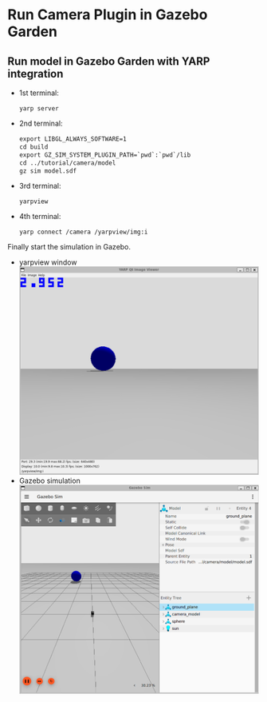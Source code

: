 # Run Camera Plugin in Gazebo Garden

## Run model in Gazebo Garden with YARP integration

- 1st terminal:
  ~~~
  yarp server
  ~~~
- 2nd terminal:
  ~~~
  export LIBGL_ALWAYS_SOFTWARE=1
  cd build
  export GZ_SIM_SYSTEM_PLUGIN_PATH=`pwd`:`pwd`/lib
  cd ../tutorial/camera/model
  gz sim model.sdf
  ~~~
- 3rd terminal:
  ~~~
  yarpview
  ~~~
- 4th terminal:
  ~~~
  yarp connect /camera /yarpview/img:i
  ~~~

Finally start the simulation in Gazebo.
- yarpview window
  ![yarpview window](imgs/yarpview.png "yarpview window")
- Gazebo simulation
  ![Gazebo simulation](imgs/simulation.png "Gazebo simulation")



